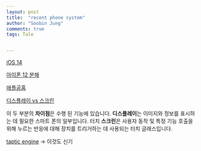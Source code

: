 ```yaml
---
layout: post
title:  "recent phone system"
author: "Soobin Jung"
comments: true
tags: Tale


---
```


[iOS 14 ](https://blog.timac.org/2020/1122-comparing-iphone-os-with-ios-14-using-tree-maps/)

[아이폰 12 분해](https://ko.ifixit.com/Guide/iPhone+12%EC%99%80+12+Pro+%EB%B6%84%ED%95%B4%EB%8F%84/137669)

[애플공홈](https://www.apple.com/kr/ios/ios-14/)

[디스플레이 vs 스크린](https://imochat.ru/ko/v-ch-m-raznica-mezhdu-terminami-displei-i-ekran-chem/)

이 두 부분의 **차이점**은 수행 된 기능에 있습니다. **디스플레이**는 이미지와 정보를 표시하는 데 필요한 스마트 폰의 일부입니다. 터치 **스크린**은 사용자 동작 및 특정 기능 호출을 위해 누르는 반응에 대해 장치를 트리거하는 데 사용되는 터치 글래스입니다.

[taptic engine](https://namu.wiki/w/Taptic%20Engine?from=%ED%83%AD%ED%8B%B1%20%EC%97%94%EC%A7%84) -> 이것도 신기

